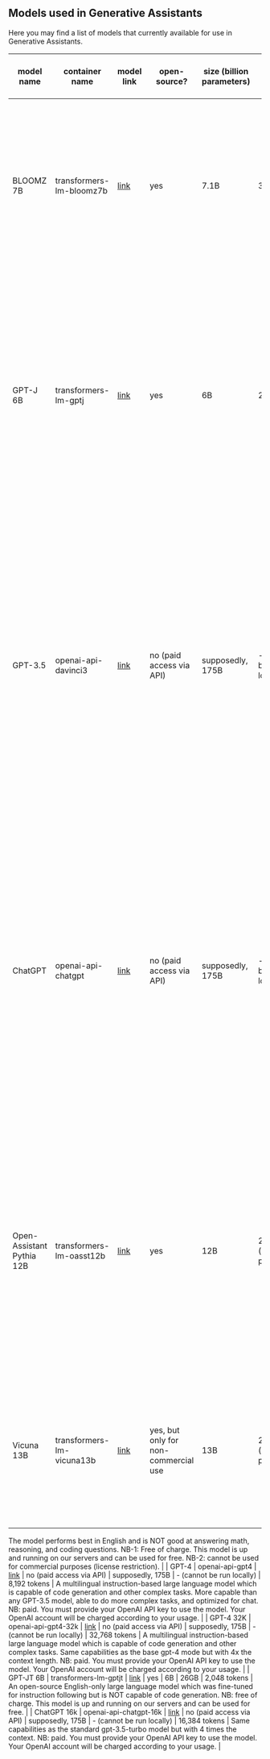## Models used in Generative Assistants

Here you may find a list of models that currently available for use in Generative Assistants.

| model name                | container name           | model link                                                              | open-source?             | size (billion parameters) | GPU usage                 | max tokens (prompt + response) | description                                                                                                                                                                                                                                                                                                                                  |
|---------------------------|--------------------------|-------------------------------------------------------------------------|--------------------------|---------------------------|---------------------------|--------------------------------|----------------------------------------------------------------------------------------------------------------------------------------------------------------------------------------------------------------------------------------------------------------------------------------------------------------------------------------------|
| BLOOMZ 7B                 | transformers-lm-bloomz7b | [link](https://huggingface.co/bigscience/bloomz-7b1)                    | yes                      | 7.1B                      | 33GB                      | 2,048 tokens                   | An open-source multilingual instruction-based large language model (46 languages). NB: free of charge. This model is up and running on our servers and can be used for free.                                                                                                                                                                 |
| GPT-J 6B                  | transformers-lm-gptj     | [link](https://huggingface.co/EleutherAI/gpt-j-6b)                      | yes                      | 6B                        | 25GB                      | 2,048 tokens                   | An open-source English-only large language model which is NOT fine-tuned for instruction following and NOT capable of code generation. NB: free of charge. This model is up and running on our servers and can be used for free.                                                                                                             |
| GPT-3.5                   | openai-api-davinci3      | [link](https://platform.openai.com/docs/models/gpt-3-5)                 | no (paid access via API) | supposedly, 175B          | - (cannot be run locally) | 4,097 tokens                   | A multulingual instruction-based large language model which is capable of code generation. Unlike ChatGPT, not optimised for chat. NB: paid. You must provide your OpenAI API key to use the model. Your OpenAI account will be charged according to your usage.                                                                             |
| ChatGPT                   | openai-api-chatgpt       | [link](https://platform.openai.com/docs/models/gpt-3-5)                 | no (paid access via API) | supposedly, 175B          | - (cannot be run locally) | 4,096 tokens                   | Based on gpt-3.5-turbo -- the most capable of the entire GPT-3/GPT-3.5 models family. Optimized for chat. Able to understand and generate code. NB: paid. You must provide your OpenAI API key to use the model. Your OpenAI account will be charged according to your usage.                                                                |
| Open-Assistant Pythia 12B | transformers-lm-oasst12b | [link](https://huggingface.co/OpenAssistant/pythia-12b-sft-v8-7k-steps) | yes                      | 12B                       | 26GB (half-precision)     | 5,120 tokens                   | An open-source English-only instruction-based large language model which is NOT good at answering math and coding questions. NB: free of charge. This model is up and running on our servers and can be used for free.                                                                                                                       |
| Vicuna 13B | transformers-lm-vicuna13b | [link](https://huggingface.co/lmsys/vicuna-13b-v1.3) | yes, but only for non-commercial use                      | 13B                       | 29GB (half-precision)     | 2,048 tokens                   |   An instruction-based large language model fine-tuned on LLaMa that achieves [more than 90%* quality of OpenAI ChatGPT and Google Bard](https://lmsys.org/blog/2023-03-30-vicuna/)
The model performs best in English and is NOT good at answering math, reasoning, and coding questions.
NB-1: Free of charge. This model is up and running on our servers and can be used for free.
NB-2: cannot be used for commercial purposes (license restriction).                                                                                                                       |
| GPT-4                     | openai-api-gpt4          | [link](https://platform.openai.com/docs/models/gpt-4)                   | no (paid access via API) | supposedly, 175B          | - (cannot be run locally) | 8,192 tokens                   | A multilingual instruction-based large language model which is capable of code generation and other complex tasks. More capable than any GPT-3.5 model, able to do more complex tasks, and optimized for chat. NB: paid. You must provide your OpenAI API key to use the model. Your OpenAI account will be charged according to your usage. |
| GPT-4 32K                 | openai-api-gpt4-32k      | [link](https://platform.openai.com/docs/models/gpt-4)                   | no (paid access via API) | supposedly, 175B          | - (cannot be run locally) | 32,768 tokens                  | A multilingual instruction-based large language model which is capable of code generation and other complex tasks. 	Same capabilities as the base gpt-4 mode but with 4x the context length. NB: paid. You must provide your OpenAI API key to use the model. Your OpenAI account will be charged according to your usage.                   |
| GPT-JT 6B                 | transformers-lm-gptjt    | [link](https://huggingface.co/togethercomputer/GPT-JT-6B-v1)            | yes                      | 6B                        | 26GB                      | 2,048 tokens                   | An open-source English-only large language model which was fine-tuned for instruction following but is NOT capable of code generation. NB: free of charge. This model is up and running on our servers and can be used for free.                                                                                                             |
| ChatGPT 16k               | openai-api-chatgpt-16k   | [link](https://platform.openai.com/docs/models/gpt-3-5)                 | no (paid access via API) | supposedly, 175B          | - (cannot be run locally) | 16,384 tokens                  | Same capabilities as the standard gpt-3.5-turbo model but with 4 times the context. NB: paid. You must provide your OpenAI API key to use the model. Your OpenAI account will be charged according to your usage.                                                                                                                            |
